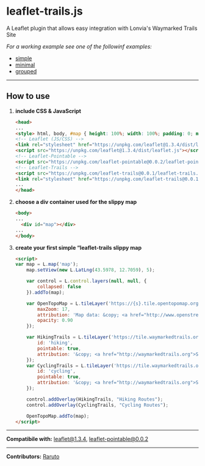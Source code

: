 # leaflet-trails.js
A Leaflet plugin that allows easy integration with Lonvia's Waymarked Trails Site

_For a working example see one of the followinf examples:_

- [simple](https://raruto.github.io/examples/leaflet-trails/leaflet-trails_simple.html)
- [minimal](https://raruto.github.io/examples/leaflet-trails/leaflet-trails.html)
- [grouped](https://raruto.github.io/examples/leaflet-trails/leaflet-trails_grouped.html)


---

## How to use

1. **include CSS & JavaScript**
    ```html
    <head>
    ...
    <style> html, body, #map { height: 100%; width: 100%; padding: 0; margin: 0; } </style>
    <!-- Leaflet (JS/CSS) -->
    <link rel="stylesheet" href="https://unpkg.com/leaflet@1.3.4/dist/leaflet.css" />
    <script src="https://unpkg.com/leaflet@1.3.4/dist/leaflet.js"></script>
    <!-- Leaflet-Pointable -->
    <script src="https://unpkg.com/leaflet-pointable@0.0.2/leaflet-pointable.js"></script>
    <!-- Leaflet-Trails -->
    <script src="https://unpkg.com/leaflet-trails@0.0.1/leaflet-trails.js"></script>
    <link rel="stylesheet" href="https://unpkg.com/leaflet-trails@0.0.1/leaflet-trails.css">
    ...
    </head>
    ```
2. **choose a div container used for the slippy map**
    ```html
    <body>
    ...
	  <div id="map"></div>
    ...
    </body>
    ```
3. **create your first simple “leaflet-trails slippy map**
    ```html
    <script>
    var map = L.map('map');
		map.setView(new L.LatLng(43.5978, 12.7059), 5);

		var control = L.control.layers(null, null, {
			collapsed: false
		}).addTo(map);

		var OpenTopoMap = L.tileLayer('https://{s}.tile.opentopomap.org/{z}/{x}/{y}.png', {
			maxZoom: 17,
			attribution: 'Map data: &copy; <a href="http://www.openstreetmap.org/copyright">OpenStreetMap</a>, <a href="http://viewfinderpanoramas.org">SRTM</a> | Map style: &copy; <a href="https://opentopomap.org">OpenTopoMap</a> (<a href="https://creativecommons.org/licenses/by-sa/3.0/">CC-BY-SA</a>)',
			opacity: 0.90
		});

		var HikingTrails = L.tileLayer('https://tile.waymarkedtrails.org/{id}/{z}/{x}/{y}.png', {
			id: 'hiking',
			pointable: true,
			attribution: '&copy; <a href="http://waymarkedtrails.org">Sarah Hoffmann</a> (<a href="https://creativecommons.org/licenses/by-sa/3.0/">CC-BY-SA</a>)',
		});
		var CyclingTrails = L.tileLayer('https://tile.waymarkedtrails.org/{id}/{z}/{x}/{y}.png', {
			id: 'cycling',
			pointable: true,
			attribution: '&copy; <a href="http://waymarkedtrails.org">Sarah Hoffmann</a> (<a href="https://creativecommons.org/licenses/by-sa/3.0/">CC-BY-SA</a>)',
		});

		control.addOverlay(HikingTrails, "Hiking Routes");
		control.addOverlay(CyclingTrails, "Cycling Routes");

		OpenTopoMap.addTo(map);
    </script>
    ```

---

**Compatibile with:** leaflet@1.3.4, leaflet-pointable@0.0.2

---

**Contributors:** [Raruto](https://github.com/Raruto/leaflet-trails)
